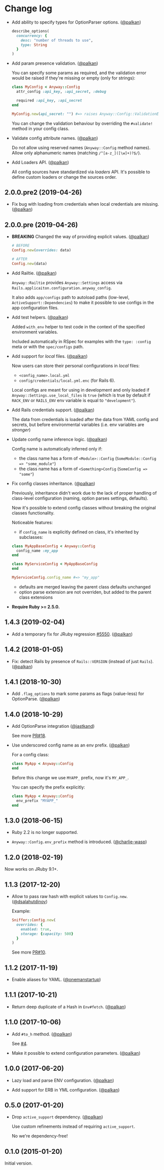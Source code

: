 # Change log

- Add ability to specify types for OptionParser options. ([@palkan][])

  ```ruby
  describe_options(
    concurrency: {
      desc: "number of threads to use",
      type: String
    }
  )
  ```

- Add param presence validation. ([@palkan][])

  You can specify some params as required, and the validation
  error would be raised if they're missing or empty (only for strings):

  ```ruby
  class MyConfig < Anyway::Config
    attr_config :api_key, :api_secret, :debug

    required :api_key, :api_secret
  end

  MyConfig.new(api_secret: "") #=> raises Anyway::Config::ValidationError
  ```

  You can change the validation behaviour by overriding the `#validate!` method in your config class.

- Validate config attribute names. ([@palkan][])

  Do not allow using reserved names (`Anyway::Config` method names).
  Allow only alphanumeric names (matching `/^[a-z_]([\w]+)?$/`).

- Add Loaders API. ([@palkan][])

  All config sources have standardized via _loaders_ API. It's possible to define
  custom loaders or change the sources order.

## 2.0.0.pre2 (2019-04-26)

- Fix bug with loading from credentials when local credentials are missing. ([@palkan][])

## 2.0.0.pre (2019-04-26)

- **BREAKING** Changed the way of providing explicit values. ([@palkan][])

  ```ruby
  # BEFORE
  Config.new(overrides: data)

  # AFTER
  Config.new(data)
  ```

- Add Railtie. ([@palkan][])

  `Anyway::Railtie` provides `Anyway::Settings` access via `Rails.applicaiton.configuration.anyway_config`.

  It also adds `app/configs` path to autoload paths (low-level, `ActiveSupport::Dependencies`) to
  make it possible to use configs in the app configuration files.

- Add test helpers. ([@palkan][])

  Added `with_env` helper to test code in the context of the specified
  environment variables.

  Included automatically in RSpec for examples with the `type: :config` meta
  or with the `spec/configs` path.

- Add support for _local_ files. ([@palkan][])

  Now users can store their personal configurations in _local_ files:
  - `<config_name>.local.yml`
  - `config/credentials/local.yml.enc` (for Rails 6).

  Local configs are meant for using in development and only loaded if
  `Anyway::Settings.use_local_files` is `true` (which is true by default if
  `RACK_ENV` or `RAILS_ENV` env variable is equal to `"development"`).

- Add Rails credentials support. ([@palkan][])

  The data from credentials is loaded after the data from YAML config and secrets,
  but before environmental variables (i.e. env variables are _stronger_)

- Update config name inference logic. ([@palkan][])

  Config name is automatically inferred only if:
  - the class name has a form of `<Module>::Config` (`SomeModule::Config => "some_module"`)
  - the class name has a form of `<Something>Config` (`SomeConfig => "some"`)

- Fix config classes inheritance. ([@palkan][])

  Previously, inheritance didn't work due to the lack of proper handling of class-level
  configuration (naming, option parses settings, defaults).

  Now it's possible to extend config classes without breaking the original classes functionality.

  Noticeable features:
  - if `config_name` is explicitly defined on class, it's inherited by subclasses:

  ```ruby
  class MyAppBaseConfig < Anyway::Config
    config_name :my_app
  end

  class MyServiceConfig < MyAppBaseConfig
  end

  MyServiceConfig.config_name #=> "my_app"
  ```

  - defaults are merged leaving the parent class defaults unchanged
  - option parse extension are not overriden, but added to the parent class extensions

- **Require Ruby >= 2.5.0.**

## 1.4.3 (2019-02-04)

- Add a temporary fix for JRuby regression [#5550](https://github.com/jruby/jruby/issues/5550). ([@palkan][])

## 1.4.2 (2018-01-05)

- Fix: detect Rails by presence of `Rails::VERSION` (instead of just `Rails`). ([@palkan][])

## 1.4.1 (2018-10-30)

- Add `.flag_options` to mark some params as flags (value-less) for OptionParse. ([@palkan][])

## 1.4.0 (2018-10-29)

- Add OptionParse integration ([@jastkand][])

  See more [PR#18](https://github.com/palkan/anyway_config/pull/18).

- Use underscored config name as an env prefix. ([@palkan][])

  For a config class:

  ```ruby
  class MyApp < Anyway::Config
  end
  ```

  Before this change we use `MYAPP_` prefix, now it's `MY_APP_`.

  You can specify the prefix explicitly:

  ```ruby
  class MyApp < Anyway::Config
    env_prefix "MYAPP_"
  end
  ```

## 1.3.0 (2018-06-15)

- Ruby 2.2 is no longer supported.

- `Anyway::Config.env_prefix` method is introduced. ([@charlie-wasp][])

## 1.2.0 (2018-02-19)

Now works on JRuby 9.1+.

## 1.1.3 (2017-12-20)

- Allow to pass raw hash with explicit values to `Config.new`. ([@dsalahutdinov][])

  Example:

  ```ruby
  Sniffer::Config.new(
    overrides: {
      enabled: true,
      storage: {capacity: 500}
    }
  )
  ```

  See more [PR#10](https://github.com/palkan/anyway_config/pull/10).

## 1.1.2 (2017-11-19)

- Enable aliases for YAML. ([@onemanstartup][])

## 1.1.1 (2017-10-21)

- Return deep duplicate of a Hash in `Env#fetch`. ([@palkan][])

## 1.1.0 (2017-10-06)

- Add `#to_h` method. ([@palkan][])

  See [#4](https://github.com/palkan/anyway_config/issues/4).

- Make it possible to extend configuration parameters. ([@palkan][])

## 1.0.0 (2017-06-20)

- Lazy load and parse ENV configuration. ([@palkan][])

- Add support for ERB in YML configuration. ([@palkan][])

## 0.5.0 (2017-01-20)

- Drop `active_support` dependency. ([@palkan][])

  Use custom refinements instead of requiring `active_support`.

  No we're dependency-free!

## 0.1.0 (2015-01-20)

  Initial version.

[@palkan]: https://github.com/palkan
[@onemanstartup]: https://github.com/onemanstartup
[@dsalahutdinov]: https://github.com/dsalahutdinov
[@charlie-wasp]: https://github.com/charlie-wasp
[@jastkand]: https://github.com/jastkand
